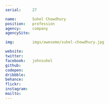 ```yaml
---
serial:     27

name:       Suhel Chowdhury
position:   profession
agency:     company
agencySite:

img:        imgs/awesome/suhel-chowdhury.jpg

website:    
twitter:    
facebook:   johnsuhel
github:     
codepen:    
dribbble:   
behance:    
flickr:     
instagram:  
mailto:     
---
```


